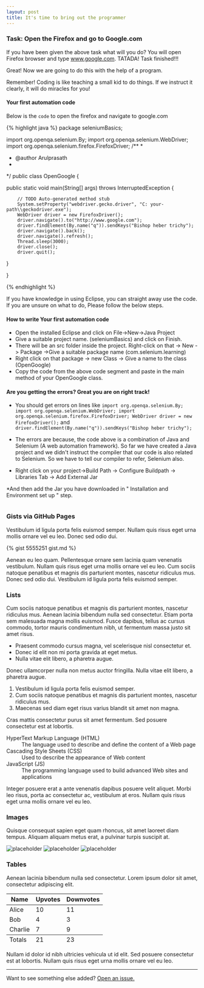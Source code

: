 ```yaml
---
layout: post
title: It's time to bring out the programmer
---
```

### Task: Open the Firefox and go to Google.com

If you have been given the above task what will you do? You will open Firefox browser and type www.google.com. TATADA! Task finished!!!

Great! Now we are going to do this with the help of a program.

<div class="message">
  Remember! Coding is like teaching a small kid to do things. If we instruct it clearly, it will do miracles for you!
</div>

#### Your first automation code
Below is the `code` to open the firefox and  navigate to google.com

{% highlight java %}
package seleniumBasics;

import org.openqa.selenium.By;
import org.openqa.selenium.WebDriver;
import org.openqa.selenium.firefox.FirefoxDriver;
/**
 * 
 * @author Arulprasath
 *
 */
public class OpenGoogle {

public static void main(String[] args) throws InterruptedException {
	
	
		// TODO Auto-generated method stub
		System.setProperty("webdriver.gecko.driver", "C: your-path\\geckodriver.exe");  
		WebDriver driver = new FirefoxDriver();
		driver.navigate().to("http://www.google.com");
		driver.findElement(By.name("q")).sendKeys("Bishop heber trichy");
		driver.navigate().back();
		driver.navigate().refresh();
		Thread.sleep(3000);
		driver.close();
		driver.quit();
}

}

{% endhighlight %}

If you have knowledge in using Eclipse, you can straight away use the code. If you are unsure on what to do, Please follow the below steps.

#### How to write Your first automation code
* Open the installed Eclipse and click on File->New->Java Project
* Give a suitable project name. (seleniumBasics) and click on Finish.
* There will be an src folder inside the project. Right-click on that -> New -> Package ->Give a suitable package name (com.selenium.learning)
* Right click on that package -> new Class -> Give a name to the class (OpenGoogle)
* Copy the code from the above code segment and paste in the main method of your OpenGoogle class.

#### Are you getting the errors? Great you are on right track!

* You should get errors on lines like `import org.openqa.selenium.By; import org.openqa.selenium.WebDriver; import org.openqa.selenium.firefox.FirefoxDriver; WebDriver driver = new FirefoxDriver();` and `driver.findElement(By.name("q")).sendKeys("Bishop heber trichy");` 

* The errors are because, the code above is a combination of Java and Selenium (A web automation framework). So far we have created a Java project and we didn't instruct the compiler that our code is also related to Selenium. So we have to tell our compiler to refer, Selenium also. 

* Right click on your project->Build Path -> Configure Buildpath -> Libraries Tab -> Add External Jar

*And then add the Jar you have downloaded in " Installation and Environment set up " step.

<img src="{{'https://github.com/Arulprasath36/Arulprasath36.github.io/blob/master/assets/img/buildpath.PNG'}}" alt=""> 

### Gists via GitHub Pages

Vestibulum id ligula porta felis euismod semper. Nullam quis risus eget urna mollis ornare vel eu leo. Donec sed odio dui.

{% gist 5555251 gist.md %}

Aenean eu leo quam. Pellentesque ornare sem lacinia quam venenatis vestibulum. Nullam quis risus eget urna mollis ornare vel eu leo. Cum sociis natoque penatibus et magnis dis parturient montes, nascetur ridiculus mus. Donec sed odio dui. Vestibulum id ligula porta felis euismod semper.

### Lists

Cum sociis natoque penatibus et magnis dis parturient montes, nascetur ridiculus mus. Aenean lacinia bibendum nulla sed consectetur. Etiam porta sem malesuada magna mollis euismod. Fusce dapibus, tellus ac cursus commodo, tortor mauris condimentum nibh, ut fermentum massa justo sit amet risus.

* Praesent commodo cursus magna, vel scelerisque nisl consectetur et.
* Donec id elit non mi porta gravida at eget metus.
* Nulla vitae elit libero, a pharetra augue.

Donec ullamcorper nulla non metus auctor fringilla. Nulla vitae elit libero, a pharetra augue.

1. Vestibulum id ligula porta felis euismod semper.
2. Cum sociis natoque penatibus et magnis dis parturient montes, nascetur ridiculus mus.
3. Maecenas sed diam eget risus varius blandit sit amet non magna.

Cras mattis consectetur purus sit amet fermentum. Sed posuere consectetur est at lobortis.

<dl>
  <dt>HyperText Markup Language (HTML)</dt>
  <dd>The language used to describe and define the content of a Web page</dd>

  <dt>Cascading Style Sheets (CSS)</dt>
  <dd>Used to describe the appearance of Web content</dd>

  <dt>JavaScript (JS)</dt>
  <dd>The programming language used to build advanced Web sites and applications</dd>
</dl>

Integer posuere erat a ante venenatis dapibus posuere velit aliquet. Morbi leo risus, porta ac consectetur ac, vestibulum at eros. Nullam quis risus eget urna mollis ornare vel eu leo.

### Images

Quisque consequat sapien eget quam rhoncus, sit amet laoreet diam tempus. Aliquam aliquam metus erat, a pulvinar turpis suscipit at.

![placeholder](http://placehold.it/800x400 "Large example image")
![placeholder](http://placehold.it/400x200 "Medium example image")
![placeholder](http://placehold.it/200x200 "Small example image")

### Tables

Aenean lacinia bibendum nulla sed consectetur. Lorem ipsum dolor sit amet, consectetur adipiscing elit.

<table>
  <thead>
    <tr>
      <th>Name</th>
      <th>Upvotes</th>
      <th>Downvotes</th>
    </tr>
  </thead>
  <tfoot>
    <tr>
      <td>Totals</td>
      <td>21</td>
      <td>23</td>
    </tr>
  </tfoot>
  <tbody>
    <tr>
      <td>Alice</td>
      <td>10</td>
      <td>11</td>
    </tr>
    <tr>
      <td>Bob</td>
      <td>4</td>
      <td>3</td>
    </tr>
    <tr>
      <td>Charlie</td>
      <td>7</td>
      <td>9</td>
    </tr>
  </tbody>
</table>

Nullam id dolor id nibh ultricies vehicula ut id elit. Sed posuere consectetur est at lobortis. Nullam quis risus eget urna mollis ornare vel eu leo.

-----

Want to see something else added? <a href="https://github.com/poole/poole/issues/new">Open an issue.</a>
